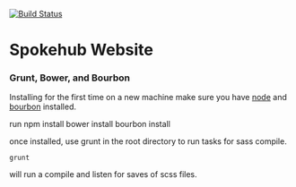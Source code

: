 [![Build Status](https://travis-ci.org/thraxil/spokehub.svg?branch=master)](https://travis-ci.org/thraxil/spokehub)

# Spokehub Website

### Grunt, Bower, and Bourbon

Installing for the first time on a new machine make sure you have [node](http://nodejs.org/) and [bourbon](http://bourbon.io/) installed.

run
    npm install
    bower install
    bourbon install

once installed, use grunt in the root directory to run tasks for sass compile.

    grunt

will run a compile and listen for saves of scss files.





